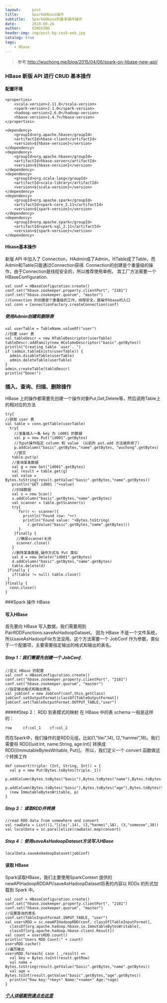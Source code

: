 ```yaml
---
layout:     post
title:      Spark&Hbase操作
subtitle:   Spark&Hbase的基本操作操作
date:       2018-09-26
author:     XINGXING
header-img: img/post-bg-ios9-web.jpg
catalog: true
tags:
    - Hbase
---
```


>
>参考:http://wuchong.me/blog/2015/04/06/spark-on-hbase-new-api/
> 

### HBase 新版 API 进行 CRUD 基本操作
#### 配置环境
    <properties>
        <scala-version>2.11.8</scala-version>
        <spark-version>2.1.0</spark-version>
        <hadoop-version>2.6.0</hadoop-version>
        <hbase-version>1.4.7</hbase-version>
    </properties>
    
    <dependency>
        <groupId>org.apache.hbase</groupId>
        <artifactId>hbase-client</artifactId>
        <version>${hbase-version}</version>
    </dependency>
    <dependency>
        <groupId>org.apache.hbase</groupId>
        <artifactId>hbase-server</artifactId>
        <version>${hbase-version}</version>
    </dependency>
    <dependency>
        <groupId>org.scala-lang</groupId>
        <artifactId>scala-library</artifactId>
        <version>${scala-version}</version>
    </dependency>
    <dependency>
        <groupId>org.apache.spark</groupId>
        <artifactId>spark-core_2.11</artifactId>
        <version>${spark-version}</version>
    </dependency>
    <dependency>
        <groupId>org.apache.spark</groupId>
        <artifactId>spark-sql_2.11</artifactId>
        <version>${spark-version}</version>
    </dependency>
    
    
#### Hbase基本操作
新版 API 中加入了 Connection，HAdmin成了Admin，HTable成了Table，而Admin和Table只能通过Connection获得.
Connection的创建是个重量级的操作，由于Connection是线程安全的，所以推荐使用单例，
其工厂方法需要一个HBaseConfiguration.
    
    val conf = HBaseConfiguration.create()
    conf.set("hbase.zookeeper.property.clientPort", "2181")
    conf.set("hbase.zookeeper.quorum", "master")
    //Connection 的创建是个重量级的工作，线程安全，是操作hbase的入口
    val conn = ConnectionFactory.createConnection(conf)

##### 使用Admin创建和删除表
    
    val userTable = TableName.valueOf("user")
    //创建 user 表
    val tableDescr = new HTableDescriptor(userTable)
    tableDescr.addFamily(new HColumnDescriptor("basic".getBytes))
    println("Creating table `user`. ")
    if (admin.tableExists(userTable)) {
      admin.disableTable(userTable)
      admin.deleteTable(userTable)
    }
    admin.createTable(tableDescr)
    println("Done!")
      

### 插入、查询、扫描、删除操作
HBase 上的操作都需要先创建一个操作对象Put,Get,Delete等，然后调用Table上的相对应的方法

    try{
    //获取 user 表
    val table = conn.getTable(userTable)
      try{
        //准备插入一条 key 为 id001 的数据
        val p = new Put("id001".getBytes)
        //为put操作指定 column 和 value （以前的 put.add 方法被弃用了）
        p.addColumn("basic".getBytes,"name".getBytes, "wuchong".getBytes)
        //提交
       table.put(p)
       //查询某条数据
       val g = new Get("id001".getBytes)
       val result = table.get(g)
       val value = Bytes.toString(result.getValue("basic".getBytes,"name".getBytes))
       println("GET id001 :"+value)
       //扫描数据
       val s = new Scan()
       s.addColumn("basic".getBytes,"name".getBytes)
       val scanner = table.getScanner(s)
       try{
          for(r <- scanner){
            println("Found row: "+r)
            println("Found value: "+Bytes.toString(
              r.getValue("basic".getBytes,"name".getBytes)))
          }
        }finally {
         //确保scanner关闭
         scanner.close()
       }
       //删除某条数据,操作方式与 Put 类似
       val d = new Delete("id001".getBytes)
       d.addColumn("basic".getBytes,"name".getBytes)
       table.delete(d)
     }finally {
       if(table != null) table.close()
     }
    }finally {
      conn.close()
    }
     
###Spark 操作 HBase
#### 写入HBase
首先要向 HBase 写入数据，我们需要用到PairRDDFunctions.saveAsHadoopDataset。
因为 HBase 不是一个文件系统，所以saveAsHadoopFile方法没用。这个方法需要一个 
JobConf 作为参数，类似于一个配置项，主要需要指定输出的格式和输出的表名。

##### Step 1：我们需要先创建一个 JobConf.

    //定义 HBase 的配置
    val conf = HBaseConfiguration.create()
    conf.set("hbase.zookeeper.property.clientPort", "2181")
    conf.set("hbase.zookeeper.quorum", "master")
    //指定输出格式和输出表名
    val jobConf = new JobConf(conf,this.getClass)
    jobConf.setOutputFormat(classOf[TableOutputFormat])
    jobConf.set(TableOutputFormat.OUTPUT_TABLE,"user")

#####Step 2： RDD 到表模式的映射
在 HBase 中的表 schema 一般是这样的：

    row     cf:col_1    cf:col_2

而在Spark中，我们操作的是RDD元组，比如(1,"lilei",14), (2,"hanmei",18)。我们需要将
RDD[(uid:Int, name:String, age:Int)] 转换成 RDD[(ImmutableBytesWritable, Put)]。
所以，我们定义一个 convert 函数做这个转换工作

    def convert(triple: (Int, String, Int)) = {
      val p = new Put(Bytes.toBytes(triple._1))
      p.addColumn(Bytes.toBytes("basic"),Bytes.toBytes("name"),Bytes.toBytes(triple._2))
      p.addColumn(Bytes.toBytes("basic"),Bytes.toBytes("age"),Bytes.toBytes(triple._3))
      (new ImmutableBytesWritable, p)
    }

##### Step 3： 读取RDD并转换

    //read RDD data from somewhere and convert
    val rawData = List((1,"lilei",14), (2,"hanmei",18), (3,"someone",38))
    val localData = sc.parallelize(rawData).map(convert)
    
##### Step 4： 使用saveAsHadoopDataset方法写入HBase

    localData.saveAsHadoopDataset(jobConf)

#### 读取 HBase

Spark读取HBase，我们主要使用SparkContext 提供的newAPIHadoopRDDAPI/saveAsHadoopDataset将表的内容以 RDDs 的形式加载到 Spark 中。

    val conf = HBaseConfiguration.create()
    conf.set("hbase.zookeeper.property.clientPort", "2181")
    conf.set("hbase.zookeeper.quorum", "master")
    //设置查询的表名
    conf.set(TableInputFormat.INPUT_TABLE, "user")
    val usersRDD = sc.newAPIHadoopRDD(conf, classOf[TableInputFormat],
      classOf[org.apache.hadoop.hbase.io.ImmutableBytesWritable],
      classOf[org.apache.hadoop.hbase.client.Result])
    val count = usersRDD.count()
    println("Users RDD Count:" + count)
    usersRDD.cache()
    //遍历输出
    usersRDD.foreach{ case (_,result) =>
      val key = Bytes.toInt(result.getRow)
      val name = Bytes.toString(result.getValue("basic".getBytes,"name".getBytes))
      val age = Bytes.toInt(result.getValue("basic".getBytes,"age".getBytes))
      println("Row key:"+key+" Name:"+name+" Age:"+age)
    }



#####  [个人详细案例请点击这里](https://github.com/xingxingt/centrecode/tree/master/src/main/scala/cn/spark/hbase)



